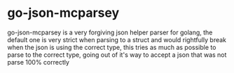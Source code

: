 # go-json-mcparsey

go-json-mcparsey is a very forgiving json helper parser for golang, the default one is very strict when parsing to a struct and would rightfully break when the json is using the correct type, this tries as much as possible to parse to the correct type, going out of it's way to accept a json that was not parse 100% correctly
